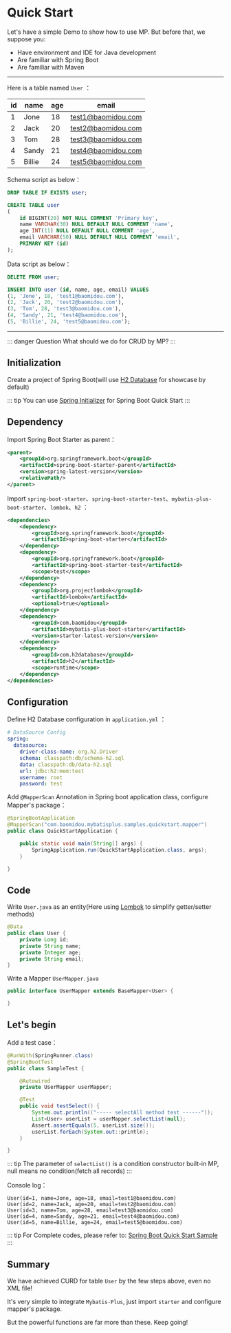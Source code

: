 # Quick Start

Let's have a simple Demo to show how to use MP. But before that, we suppose you:

- Have environment and IDE for Java development
- Are familiar with Spring Boot
- Are familiar with Maven

---

Here is a table named `User` ：

| id  | name   | age | email              |
| --- | ------ | --- | ------------------ |
| 1   | Jone   | 18  | test1@baomidou.com |
| 2   | Jack   | 20  | test2@baomidou.com |
| 3   | Tom    | 28  | test3@baomidou.com |
| 4   | Sandy  | 21  | test4@baomidou.com |
| 5   | Billie | 24  | test5@baomidou.com |

Schema script as below：

```sql
DROP TABLE IF EXISTS user;

CREATE TABLE user
(
	id BIGINT(20) NOT NULL COMMENT 'Primary key',
	name VARCHAR(30) NULL DEFAULT NULL COMMENT 'name',
	age INT(11) NULL DEFAULT NULL COMMENT 'age',
	email VARCHAR(50) NULL DEFAULT NULL COMMENT 'email',
	PRIMARY KEY (id)
);
```

Data script as below：

```sql
DELETE FROM user;

INSERT INTO user (id, name, age, email) VALUES
(1, 'Jone', 18, 'test1@baomidou.com'),
(2, 'Jack', 20, 'test2@baomidou.com'),
(3, 'Tom', 28, 'test3@baomidou.com'),
(4, 'Sandy', 21, 'test4@baomidou.com'),
(5, 'Billie', 24, 'test5@baomidou.com');
```

---

::: danger Question
What should we do for CRUD by MP?
:::

## Initialization

Create a project of Spring Boot(will use [H2 Database](http://www.h2database.com) for showcase by default)

::: tip
You can use [Spring Initializer](https://start.spring.io/) for Spring Boot Quick Start
:::

## Dependency

Import Spring Boot Starter as parent：
```xml
<parent>
    <groupId>org.springframework.boot</groupId>
    <artifactId>spring-boot-starter-parent</artifactId>
    <version>spring-latest-version</version>
    <relativePath/>
</parent>
```

Import `spring-boot-starter`、`spring-boot-starter-test`、`mybatis-plus-boot-starter`、`lombok`、`h2` ：
```xml {18}
<dependencies>
    <dependency>
        <groupId>org.springframework.boot</groupId>
        <artifactId>spring-boot-starter</artifactId>
    </dependency>
    <dependency>
        <groupId>org.springframework.boot</groupId>
        <artifactId>spring-boot-starter-test</artifactId>
        <scope>test</scope>
    </dependency>
    <dependency>
        <groupId>org.projectlombok</groupId>
        <artifactId>lombok</artifactId>
        <optional>true</optional>
    </dependency>
    <dependency>
        <groupId>com.baomidou</groupId>
        <artifactId>mybatis-plus-boot-starter</artifactId>
        <version>starter-latest-version</version>
    </dependency>
    <dependency>
        <groupId>com.h2database</groupId>
        <artifactId>h2</artifactId>
        <scope>runtime</scope>
    </dependency>
</dependencies>
```

## Configuration

Define H2 Database configuration in `application.yml` ：

```yaml
# DataSource Config
spring:
  datasource:
    driver-class-name: org.h2.Driver
    schema: classpath:db/schema-h2.sql
    data: classpath:db/data-h2.sql
    url: jdbc:h2:mem:test
    username: root
    password: test
```

Add  `@MapperScan` Annotation in Spring boot application class, configure Mapper's package：
```java {2}
@SpringBootApplication
@MapperScan("com.baomidou.mybatisplus.samples.quickstart.mapper")
public class QuickStartApplication {

    public static void main(String[] args) {
        SpringApplication.run(QuickStartApplication.class, args);
    }

}
```

## Code

Write `User.java` as an entity(Here using [Lombok](https://www.projectlombok.org/) to simplify getter/setter methods)

```java
@Data
public class User {
    private Long id;
    private String name;
    private Integer age;
    private String email;
}
```

Write a Mapper `UserMapper.java`

```java
public interface UserMapper extends BaseMapper<User> {

}
```

## Let's begin

Add a test case：

```java
@RunWith(SpringRunner.class)
@SpringBootTest
public class SampleTest {

    @Autowired
    private UserMapper userMapper;

    @Test
    public void testSelect() {
        System.out.println(("----- selectAll method test ------"));
        List<User> userList = userMapper.selectList(null);
        Assert.assertEquals(5, userList.size());
        userList.forEach(System.out::println);
    }

}
```

::: tip
The parameter of `selectList()` is a condition constructor built-in MP, null means no condition(fetch all records)
:::

Console log：

```
User(id=1, name=Jone, age=18, email=test1@baomidou.com)
User(id=2, name=Jack, age=20, email=test2@baomidou.com)
User(id=3, name=Tom, age=28, email=test3@baomidou.com)
User(id=4, name=Sandy, age=21, email=test4@baomidou.com)
User(id=5, name=Billie, age=24, email=test5@baomidou.com)
```

::: tip
For Complete codes, please refer to: [Spring Boot Quick Start Sample](https://github.com/baomidou/mybatis-plus-samples/tree/master/mybatis-plus-sample-quickstart)
:::

## Summary

We have achieved CURD for table `User` by the few steps above, even no XML file!

It's very simple to integrate `Mybatis-Plus`, just import `starter` and configure mapper's package.

But the powerful functions are far more than these. Keep going!

<script>
export default {
  mounted () {
    var xmlHttp = new XMLHttpRequest()
    xmlHttp.open("GET", "https://img.shields.io/maven-central/v/com.baomidou/mybatis-plus-boot-starter.json", false)
    xmlHttp.send(null)
    var starterVersionInfo = JSON.parse(xmlHttp.responseText).value.replace('v', '')
    xmlHttp.open("GET", "https://img.shields.io/maven-central/v/org.springframework.boot/spring-boot-starter-parent.json", false)
    xmlHttp.send(null)
    var springVersionInfo = JSON.parse(xmlHttp.responseText).value.replace('v', '')
    var codeNodeList = document.querySelectorAll('code')
    for (var i = 0; i < codeNodeList.length; i++) {
        codeNodeList[i].innerHTML = codeNodeList[i].innerHTML.replace('starter-latest-version', starterVersionInfo)
        codeNodeList[i].innerHTML = codeNodeList[i].innerHTML.replace('spring-latest-version', springVersionInfo)
    }
  }
}
</script>